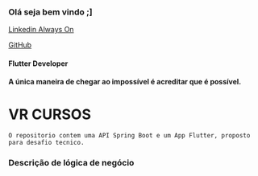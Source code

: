 ### Olá seja bem vindo ;]

[Linkedin Always On](https://www.linkedin.com/in/marcos-fabiano-correia-rangel/)

[GitHub](https://github.com/correiarangel)

#### Flutter Developer

#### A única maneira de chegar ao impossível é acreditar que é possível.

# VR CURSOS 

    O repositorio contem uma API Spring Boot e um App Flutter, proposto para desafio tecnico.
 
 
### Descrição de lógica de negócio 

   
